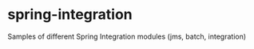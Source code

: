 spring-integration
==================

Samples of different Spring Integration modules (jms, batch, integration)
